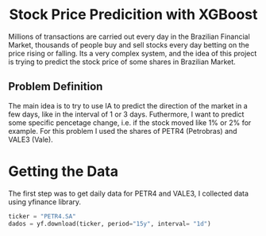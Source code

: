 <h1 align="center"> Stock Price Predicition with XGBoost </h1>
Millions of transactions are carried out every day in the Brazilian Financial Market, thousands of people buy and sell stocks every day betting on the price rising or falling. Its a very complex system, and the idea of this project is trying to predict the stock price of some shares in Brazilian Market. 

## Problem Definition 
The main idea is to try to use IA to predict the direction of the market in a few days, like in the interval of 1 or 3 days. 
Futhermore, I want to predict some specific pencetage change, i.e. if the stock moved like 1% or 2% for example.
For this problem I used the shares of PETR4 (Petrobras) and VALE3 (Vale). 

# Getting the Data
The first step was to get daily data for PETR4 and VALE3, I collected data using yfinance library. 
```python
ticker = "PETR4.SA"
dados = yf.download(ticker, period="15y", interval= "1d")
``` 





